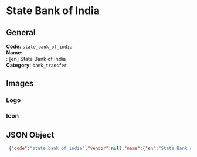 # State Bank of India 
## General 
**Code:** `state_bank_of_india`  
**Name:**  
:	[en] State Bank of India  
**Category:** `bank_transfer`  
## Images 
### Logo 
### Icon 
## JSON Object 
```json
 {"code":"state_bank_of_india","vendor":null,"name":{"en":"State Bank of India"},"description":null,"countries":null,"category":"bank_transfer"}```  
